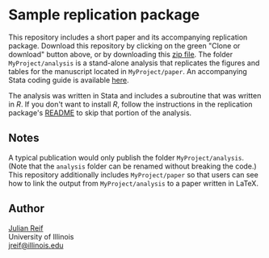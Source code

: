 # Sample replication package

This repository includes a short paper and its accompanying replication package. Download this repository by clicking on the green "Clone or download" button above, or by downloading this [zip file](https://github.com/reifjulian/coding-example/archive/master.zip). The folder `MyProject/analysis` is a stand-alone analysis that replicates the figures and tables for the manuscript located in `MyProject/paper`. An accompanying Stata coding guide is available [here](https://reifjulian.github.io/guide).

The analysis was written in Stata and includes a subroutine that was written in *R*. If you don't want to install *R*, follow the instructions in the replication package's [README](analysis/README.pdf) to skip that portion of the analysis.

## Notes

A typical publication would only publish the folder `MyProject/analysis`. (Note that the `analysis` folder can be renamed without breaking the code.) This repository additionally includes `MyProject/paper` so that users can see how to link the output from `MyProject/analysis` to a paper written in LaTeX.

## Author

[Julian Reif](http://www.julianreif.com)
<br>University of Illinois
<br>jreif@illinois.edu
